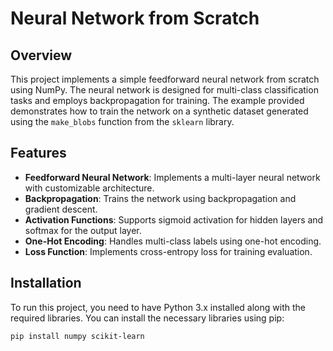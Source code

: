 # Neural Network from Scratch

## Overview

This project implements a simple feedforward neural network from scratch using NumPy. The neural network is designed for multi-class classification tasks and employs backpropagation for training. The example provided demonstrates how to train the network on a synthetic dataset generated using the `make_blobs` function from the `sklearn` library.

## Features

- **Feedforward Neural Network**: Implements a multi-layer neural network with customizable architecture.
- **Backpropagation**: Trains the network using backpropagation and gradient descent.
- **Activation Functions**: Supports sigmoid activation for hidden layers and softmax for the output layer.
- **One-Hot Encoding**: Handles multi-class labels using one-hot encoding.
- **Loss Function**: Implements cross-entropy loss for training evaluation.

## Installation

To run this project, you need to have Python 3.x installed along with the required libraries. You can install the necessary libraries using pip:

```bash
pip install numpy scikit-learn
